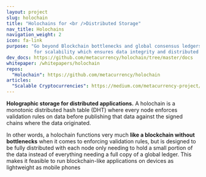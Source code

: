 ```yaml
---
layout: project
slug: holochain
title: "Holochains for <br />Distributed Storage"
nav_title: Holochains
navigation_weight: 2
icon: fa-link
purpose: "Go beyond Blockchain bottlenecks and global consensus ledgers
          for scalability which ensures data integrity and distributed sharing."
dev_docs: https://github.com/metacurrency/holochain/tree/master/docs
whitepaper: /whitepapers/holochain
repos:
  "Holochain": https://github.com/metacurrency/holochain
articles:
  "Scalable Cryptocurrencies": https://medium.com/metacurrency-project/beyond-blockchain-simple-scalable-cryptocurrencies-1eb7aebac6ae#.javpl89rt
---
```

**Holographic storage for distributed applications.** A holochain is a monotonic distributed hash table (DHT) where every node enforces validation rules on data before publishing that data against the signed chains where the data originated.

In other words, a holochain functions very much **like a blockchain without bottlenecks** when it comes to enforcing validation rules, but is designed to  be fully distributed with each node only needing to hold a small portion of the data instead of everything needing a full copy of a global ledger. This makes it feasible to run blockchain-like applications on devices as lightweight as mobile phones
